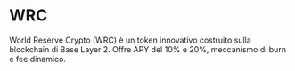 # WRC
World Reserve Crypto (WRC) è un token innovativo costruito sulla blockchain di Base Layer 2. Offre APY del 10% e 20%, meccanismo di burn e fee dinamico.
